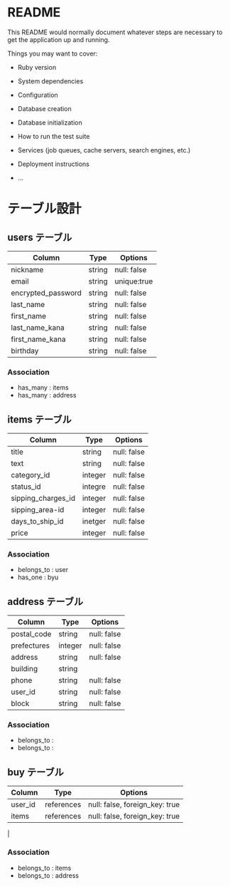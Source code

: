 # README

This README would normally document whatever steps are necessary to get the
application up and running.

Things you may want to cover:

* Ruby version

* System dependencies

* Configuration

* Database creation

* Database initialization

* How to run the test suite

* Services (job queues, cache servers, search engines, etc.)

* Deployment instructions

* ...

# テーブル設計

## users テーブル

| Column         | Type   | Options     |
| --------       | ------ | ----------- |
| nickname       | string | null: false |
| email          | string | unique:true |
| encrypted_password      | string | null: false |
| last_name      | string | null: false |
| first_name     | string | null: false | 
| last_name_kana | string | null: false |
| first_name_kana| string | null: false |
| birthday       | string | null: false |

### Association

- has_many : items
- has_many : address

## items テーブル

| Column              | Type   | Options     |
| ------              | ------ | ----------- |
| title               | string | null: false |
| text                | string | null: false |
| category_id            | integer| null: false |
| status_id              | integre | null: false |
| sipping_charges_id     | integer | null: false |
| sipping_area-id        | integer | null: false |
| days_to_ship_id        | inetger | null: false |
| price               | integer | null: false |
### Association

- belongs_to : user
- has_one : byu


## address テーブル

| Column       | Type   | Options     |
| ------       | ------ | -------     |
| postal_code  | string | null: false |
| prefectures  | integer | null: false |
| address      | string | null: false |
| building     | string |             |
| phone        | string | null: false |
| user_id      | string | null: false |
| block        | string | null: false |
### Association

- belongs_to :
- belongs_to :

## buy テーブル

| Column        | Type       | Options                        |
| -------       | ---------- | ------------------------------ |
| user_id| references  |  null: false, foreign_key: true      |
| items  | references  |  null: false, foreign_key: true      |
| 

### Association

- belongs_to : items
- belongs_to : address
